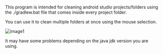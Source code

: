This program is intended for cleaning android studio projects/folders using the ./gradlew.bat file that comes inside every project folder.

You can use it to clean multiple folders at once using the mouse selection.

![image1](https://github.com/user-attachments/assets/c7a54a38-b415-41c3-9d81-c48d098b428a)

It may have some problems depending on the java jdk version you are using.
